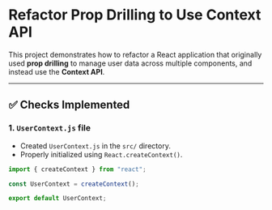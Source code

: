 # Refactor Prop Drilling to Use Context API

This project demonstrates how to refactor a React application that originally used **prop drilling** to manage user data across multiple components, and instead use the **Context API**.

---

## ✅ Checks Implemented

### 1. `UserContext.js` file
- Created `UserContext.js` in the `src/` directory.
- Properly initialized using `React.createContext()`.

```javascript
import { createContext } from "react";

const UserContext = createContext();

export default UserContext;
